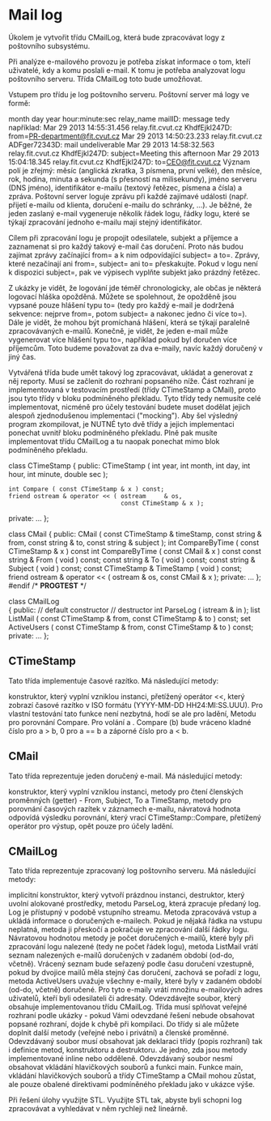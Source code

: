 # Mail log

Úkolem je vytvořit třídu CMailLog, která bude zpracovávat logy z poštovního subsystému.

Při analýze e-mailového provozu je potřeba získat informace o tom, kteří uživatelé, kdy a komu poslali e-mail. K tomu je potřeba analyzovat logu poštovního serveru. Třída CMailLog toto bude umožňovat.

Vstupem pro třídu je log poštovního serveru. Poštovní server má logy ve formě:

month day year hour:minute:sec relay_name mailID: message
tedy například:
Mar 29 2013 14:55:31.456 relay.fit.cvut.cz KhdfEjkl247D: from=PR-department@fit.cvut.cz
Mar 29 2013 14:50:23.233 relay.fit.cvut.cz ADFger72343D: mail undeliverable
Mar 29 2013 14:58:32.563 relay.fit.cvut.cz KhdfEjkl247D: subject=Meeting this afternoon
Mar 29 2013 15:04:18.345 relay.fit.cvut.cz KhdfEjkl247D: to=CEO@fit.cvut.cz
Význam polí je zřejmý: měsíc (anglická zkratka, 3 písmena, první velké), den měsíce, rok, hodina, minuta a sekunda (s přesností na milisekundy), jméno serveru (DNS jméno), identifikátor e-mailu (textový řetězec, písmena a čísla) a zpráva. Poštovní server loguje zprávu při každé zajímavé události (např. přijetí e-mailu od klienta, doručení e-mailu do schránky, ...). Je běžné, že jeden zaslaný e-mail vygeneruje několik řádek logu, řádky logu, které se týkají zpracování jednoho e-mailu mají stejný identifikátor.

Cílem při zpracování logu je propojit odesilatele, subjekt a příjemce a zaznamenat si pro každý takový e-mail čas doručení. Proto nás budou zajímat zprávy začínající from= a k nim odpovídající subject= a to=. Zprávy, které nezačínají ani from=, subject= ani to= přeskakujte. Pokud v logu není k dispozici subject=, pak ve výpisech vyplňte subjekt jako prázdný řetězec.

Z ukázky je vidět, že logování jde téměř chronologicky, ale občas je některá logovací hláška opožděná. Můžete se spolehnout, že opožděně jsou vypsané pouze hlášení typu to= (tedy pro každý e-mail je dodržená sekvence: nejprve from=, potom subject= a nakonec jedno či více to=). Dále je vidět, že mohou být promíchaná hlášení, která se týkají paralelně zpracovávaných e-mailů. Konečně, je vidět, že jeden e-mail může vygenerovat více hlášení typu to=, například pokud byl doručen více příjemcům. Toto budeme považovat za dva e-maily, navíc každý doručený v jiný čas.

Vytvářená třída bude umět takový log zpracovávat, ukládat a generovat z něj reporty. Musí se začlenit do rozhraní popsaného níže. Část rozhraní je implementovaná v testovacím prostředí (třídy CTimeStamp a CMail), proto jsou tyto třídy v bloku podmíněného překladu. Tyto třídy tedy nemusíte celé implementovat, nicméně pro účely testování budete muset dodělat jejich alespoň zjednodušenou implementaci ("mocking"). Aby šel výsledný program zkompilovat, je NUTNÉ tyto dvě třídy a jejich implementaci ponechat uvnitř bloku podmíněného překladu. Plně pak musíte implementovat třídu CMailLog a tu naopak ponechat mimo blok podmíněného překladu.

class CTimeStamp
{
  public:
    CTimeStamp ( int       year,
                 int       month,
                 int       day,
                 int       hour,
                 int       minute,
                 double    sec );
                                                             
    int Compare ( const CTimeStamp & x ) const;
    friend ostream & operator << ( ostream     & os,
                                   const CTimeStamp & x );
  private:
    ...
};

class CMail
{
  public:
    CMail  ( const CTimeStamp & timeStamp,
             const string     & from,
             const string     & to,
             const string     & subject );
    int CompareByTime ( const CTimeStamp & x ) const 
    int CompareByTime ( const CMail      & x ) const 
    const string & From ( void ) const;
    const string & To   ( void ) const;
    const string & Subject ( void ) const;
    const CTimeStamp & TimeStamp ( void ) const;
    friend ostream & operator << ( ostream     & os,
                                   const CMail & x );
  private:
    ...
};
#endif /* __PROGTEST__ */   

class CMailLog      
{
  public: 
    // default constructor
    // destructor
    int            ParseLog          ( istream & in );
    list<CMail>    ListMail          ( const CTimeStamp & from,
                                       const CTimeStamp & to ) const;
    set<string>    ActiveUsers       ( const CTimeStamp & from,
                                       const CTimeStamp & to ) const;
  private:
    ...
};

## CTimeStamp

Tato třída implementuje časové razítko. Má následující metody:

konstruktor, který vyplní vzniklou instanci,
přetížený operátor <<, který zobrazí časové razítko v ISO formátu (YYYY-MM-DD HH24:MI:SS.UUU). Pro vlastní testování tato funkce není nezbytná, hodí se ale pro ladění,
Metodu pro porovnání Compare. Pro volání a . Compare (b) bude vráceno kladné číslo pro a > b, 0 pro a == b a záporné číslo pro a < b.

## CMail

Tato třída reprezentuje jeden doručený e-mail. Má následující metody:

konstruktor, který vyplní vzniklou instanci,
metody pro čtení členských proměnných (getter) - From, Subject, To a TimeStamp,
metody pro porovnání časových razítek v záznamech e-mailu, návratová hodnota odpovídá výsledku porovnání, který vrací CTimeStamp::Compare,
přetížený operátor pro výstup, opět pouze pro účely ladění.

## CMailLog

Tato třída reprezentuje zpracovaný log poštovního serveru. Má následující metody:

implicitní konstruktor, který vytvoří prázdnou instanci,
destruktor, který uvolní alokované prostředky,
metodu ParseLog, která zpracuje předaný log. Log je přístupný v podobě vstupního streamu. Metoda zpracovává vstup a ukládá informace o doručených e-mailech. Pokud je nějaká řádka na vstupu neplatná, metoda ji přeskočí a pokračuje ve zpracování další řádky logu. Návratovou hodnotou metody je počet doručených e-mailů, které byly při zpracování logu nalezené (tedy ne počet řádek logu),
metoda ListMail vrátí seznam nalezených e-mailů doručených v zadaném období (od-do, včetně). Vrácený seznam bude seřazený podle času doručení vzestupně, pokud by dvojice mailů měla stejný čas doručení, zachová se pořadí z logu,
metoda ActiveUsers uvažuje všechny e-maily, které byly v zadaném období (od-do, včetně) doručené. Pro tyto e-maily vrátí množinu e-mailových adres uživatelů, kteří byli odesilateli či adresáty.
Odevzdávejte soubor, který obsahuje implementovanou třídu CMailLog. Třída musí splňovat veřejné rozhraní podle ukázky - pokud Vámi odevzdané řešení nebude obsahovat popsané rozhraní, dojde k chybě při kompilaci. Do třídy si ale můžete doplnit další metody (veřejné nebo i privátní) a členské proměnné. Odevzdávaný soubor musí obsahovat jak deklaraci třídy (popis rozhraní) tak i definice metod, konstruktoru a destruktoru. Je jedno, zda jsou metody implementované inline nebo odděleně. Odevzdávaný soubor nesmí obsahovat vkládání hlavičkových souborů a funkci main. Funkce main, vkládání hlavičkových souborů a třídy CTimeStamp a CMail mohou zůstat, ale pouze obalené direktivami podmíněného překladu jako v ukázce výše.

Při řešení úlohy využijte STL. Využijte STL tak, abyste byli schopni log zpracovávat a vyhledávat v něm rychleji než lineárně.
